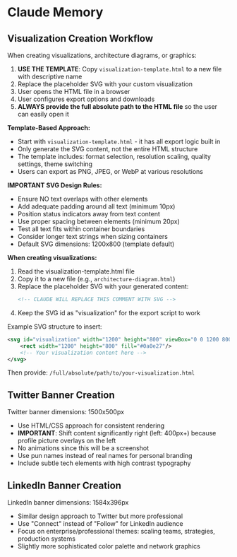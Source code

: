 # Claude Memory

## Visualization Creation Workflow

When creating visualizations, architecture diagrams, or graphics:

1. **USE THE TEMPLATE**: Copy `visualization-template.html` to a new file with descriptive name
2. Replace the placeholder SVG with your custom visualization
3. User opens the HTML file in a browser
4. User configures export options and downloads
5. **ALWAYS provide the full absolute path to the HTML file** so the user can easily open it

**Template-Based Approach:**
- Start with `visualization-template.html` - it has all export logic built in
- Only generate the SVG content, not the entire HTML structure
- The template includes: format selection, resolution scaling, quality settings, theme switching
- Users can export as PNG, JPEG, or WebP at various resolutions

**IMPORTANT SVG Design Rules:**
- Ensure NO text overlaps with other elements
- Add adequate padding around all text (minimum 10px)
- Position status indicators away from text content
- Use proper spacing between elements (minimum 20px)
- Test all text fits within container boundaries
- Consider longer text strings when sizing containers
- Default SVG dimensions: 1200x800 (template default)

**When creating visualizations:**
1. Read the visualization-template.html file
2. Copy it to a new file (e.g., `architecture-diagram.html`)
3. Replace the placeholder SVG with your generated content:
   ```svg
   <!-- CLAUDE WILL REPLACE THIS COMMENT WITH SVG -->
   ```
4. Keep the SVG id as "visualization" for the export script to work

Example SVG structure to insert:
```svg
<svg id="visualization" width="1200" height="800" viewBox="0 0 1200 800" xmlns="http://www.w3.org/2000/svg">
    <rect width="1200" height="800" fill="#0a0e27"/>
    <!-- Your visualization content here -->
</svg>
```

Then provide: `/full/absolute/path/to/your-visualization.html`

## Twitter Banner Creation

Twitter banner dimensions: 1500x500px
- Use HTML/CSS approach for consistent rendering
- **IMPORTANT**: Shift content significantly right (left: 400px+) because profile picture overlays on the left
- No animations since this will be a screenshot
- Use pun names instead of real names for personal branding
- Include subtle tech elements with high contrast typography

## LinkedIn Banner Creation

LinkedIn banner dimensions: 1584x396px
- Similar design approach to Twitter but more professional
- Use "Connect" instead of "Follow" for LinkedIn audience
- Focus on enterprise/professional themes: scaling teams, strategies, production systems
- Slightly more sophisticated color palette and network graphics